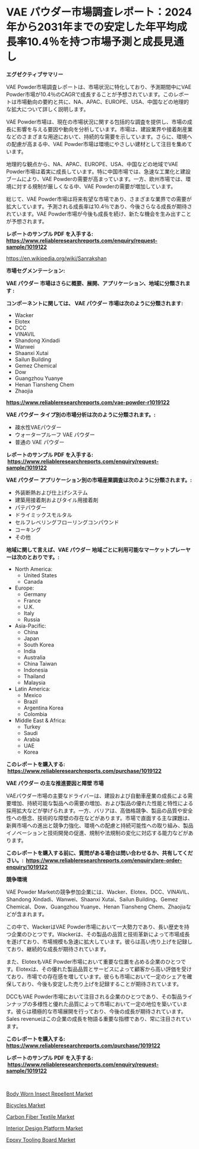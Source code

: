 <p><h1>VAE パウダー市場調査レポート：2024年から2031年までの安定した年平均成長率10.4％を持つ市場予測と成長見通し</h1></p><p><strong>エグゼクティブサマリー</strong></p>
<p><p>VAE Powder市場調査レポートは、市場状況に特化しており、予測期間中にVAE Powder市場が10.4％のCAGRで成長することが予想されています。このレポートは市場動向の要約と共に、NA、APAC、EUROPE、USA、中国などの地理的な拡大について詳しく説明します。</p><p>VAE Powder市場は、現在の市場状況に関する包括的な調査を提供し、市場の成長に影響を与える要因や動向を分析しています。市場は、建設業界や接着剤産業などのさまざまな用途において、持続的な需要を示しています。さらに、環境への配慮が高まる中、VAE Powder市場は環境にやさしい建材として注目を集めています。</p><p>地理的な観点から、NA、APAC、EUROPE、USA、中国などの地域でVAE Powder市場は着実に成長しています。特に中国市場では、急速な工業化と建設ブームにより、VAE Powderの需要が高まっています。一方、欧州市場では、環境に対する規制が厳しくなる中、VAE Powderの需要が増加しています。</p><p>総じて、VAE Powder市場は将来有望な市場であり、さまざまな業界での需要が拡大しています。予測される成長率は10.4％であり、今後さらなる成長が期待されています。VAE Powder市場が今後も成長を続け、新たな機会を生み出すことが予想されます。</p></p>
<p><strong>レポートのサンプル PDF を入手する: <a href="https://www.reliableresearchreports.com/enquiry/request-sample/1019122">https://www.reliableresearchreports.com/enquiry/request-sample/1019122</a></strong></p>
<p><a href="https://en.wikipedia.org/wiki/Sanrakshan">https://en.wikipedia.org/wiki/Sanrakshan</a></p>
<p><strong>市場セグメンテーション:</strong></p>
<p><strong> VAE パウダー 市場はさらに概要、展開、アプリケーション、地域に分類されます :</strong></p>
<p><strong>コンポーネントに関しては、 VAE パウダー 市場は次のように分類されます: &nbsp;</strong></p>
<p><ul><li>Wacker</li><li>Elotex</li><li>DCC</li><li>VINAVIL</li><li>Shandong Xindadi</li><li>Wanwei</li><li>Shaanxi Xutai</li><li>Sailun Building</li><li>Gemez Chemical</li><li>Dow</li><li>Guangzhou Yuanye</li><li>Henan Tiansheng Chem</li><li>Zhaojia</li></ul></p>
<p><strong><a href="https://www.reliableresearchreports.com/vae-powder-r1019122">https://www.reliableresearchreports.com/vae-powder-r1019122</a></strong></p>
<p><strong> VAE パウダー タイプ別の市場分析は次のように分類されます。:</strong></p>
<p><ul><li>疎水性VAEパウダー</li><li>ウォータープルーフ VAE パウダー</li><li>普通の VAE パウダー</li></ul></p>
<p><strong>レポートのサンプル PDF を入手する: &nbsp;<a href="https://www.reliableresearchreports.com/enquiry/request-sample/1019122">https://www.reliableresearchreports.com/enquiry/request-sample/1019122</a></strong></p>
<p><strong> VAE パウダー アプリケーション別の市場産業調査は次のように分類されます。:</strong></p>
<p><ul><li>外装断熱および仕上げシステム</li><li>建築用接着剤およびタイル用接着剤</li><li>パテパウダー</li><li>ドライミックスモルタル</li><li>セルフレベリングフローリングコンパウンド</li><li>コーキング</li><li>その他</li></ul></p>
<p><strong>地域に関して言えば、VAE パウダー 地域ごとに利用可能なマーケットプレーヤーは次のとおりです。:</strong></p>
<p><ul>
    <li>
        North America:
        <ul>
            <li>United States</li>
            <li>Canada</li>
        </ul>
    </li>
    <li>
        Europe:
        <ul>
            <li>Germany</li>
            <li>France</li>
            <li>U.K.</li>
            <li>Italy</li>
            <li>Russia</li>
        </ul>
    </li>
    <li>
        Asia-Pacific:
        <ul>
            <li>China</li>
            <li>Japan</li>
            <li>South Korea</li>
            <li>India</li>
            <li>Australia</li>
            <li>China Taiwan</li>
            <li>Indonesia</li>
            <li>Thailand</li>
            <li>Malaysia</li>
        </ul>
    </li>
    <li>
        Latin America:
        <ul>
            <li>Mexico</li>
            <li>Brazil</li>
            <li>Argentina Korea</li>
            <li>Colombia</li>
        </ul>
    </li>
    <li>
        Middle East & Africa:
        <ul>
            <li>Turkey</li>
            <li>Saudi</li>
            <li>Arabia</li>
            <li>UAE</li>
            <li>Korea</li>
        </ul>
    </li>
    </ul></p>
<p><strong>このレポートを購入する: &nbsp;<a href="https://www.reliableresearchreports.com/purchase/1019122">https://www.reliableresearchreports.com/purchase/1019122</a></strong></p>
<p><strong>VAE パウダー の主な推進要因と障壁 市場</strong></p>
<p><p>VAEパウダー市場の主要なドライバーは、建設および自動車産業の成長による需要増加、持続可能な製品への需要の増加、および製品の優れた性能と特性による採用拡大などが挙げられます。一方、バリアは、高価格競争、製品の品質や安全性への懸念、技術的な障壁の存在などがあります。市場で直面する主な課題は、新興市場への進出と競争力強化、環境への配慮と持続可能性への取り組み、製品イノベーションと技術開発の促進、規制や法規制の変化に対応する能力などがあります。</p></p>
<p><strong>このレポートを購入する前に、質問がある場合は問い合わせるか、共有してください。:&nbsp; <a href="https://www.reliableresearchreports.com/enquiry/pre-order-enquiry/1019122">https://www.reliableresearchreports.com/enquiry/pre-order-enquiry/1019122</a></strong></p>
<p><strong>競争環境</strong></p>
<p><p>VAE Powder Marketの競争参加企業には、Wacker、Elotex、DCC、VINAVIL、Shandong Xindadi、Wanwei、Shaanxi Xutai、Sailun Building、Gemez Chemical、Dow、Guangzhou Yuanye、Henan Tiansheng Chem、Zhaojiaなどが含まれます。</p><p>この中で、WackerはVAE Powder市場において一大勢力であり、長い歴史を持つ企業のひとつです。Wackerは、その製品の品質と技術革新によって市場成長を遂げており、市場規模も急速に拡大しています。彼らは高い売り上げを記録しており、継続的な成長が期待されています。</p><p>また、ElotexもVAE Powder市場において重要な位置を占める企業のひとつです。Elotexは、その優れた製品品質とサービスによって顧客から高い評価を受けており、市場での存在感を増しています。彼らも市場において一定のシェアを確保しており、今後も安定した売り上げを記録することが期待されています。</p><p>DCCもVAE Powder市場において注目される企業のひとつであり、その製品ラインナップの多様性と優れた品質によって市場において一定の地位を築いています。彼らは積極的な市場展開を行っており、今後の成長が期待されています。Sales revenueはこの企業の成長を物語る重要な指標であり、常に注目されています。</p></p>
<p><strong>このレポートを購入する: &nbsp; <a href="https://www.reliableresearchreports.com/purchase/1019122">https://www.reliableresearchreports.com/purchase/1019122</a></strong></p>
<p><strong>レポートのサンプル PDF を入手する: &nbsp;<a href="https://www.reliableresearchreports.com/enquiry/request-sample/1019122">https://www.reliableresearchreports.com/enquiry/request-sample/1019122</a></strong><strong></strong></p>
<p>&nbsp;</p>
<p><p><a href="https://medium.com/@colin.burgess8756/body-worn-insect-repellent-market-analysis-report-global-insights-by-region-type-oils-and-c40c98f0718b">Body Worn Insect Repellent Market</a></p><p><a href="https://medium.com/@max.sanderson5645/comprehensive-analysis-of-the-global-bicycles-market-growth-trends-market-forecasts-2024-e4f8cd8ba97d">Bicycles Market</a></p><p><a href="https://github.com/nicoletavirag/Market-Research-Report-List-4/blob/main/carbon-fiber-textile-market.md">Carbon Fiber Textile Market</a></p><p><a href="https://issuu.com/reportprime-2/docs/interior-design-platform-market-size-2030.pptx">Interior Design Platform Market</a></p><p><a href="https://github.com/mauripalmi/Market-Research-Report-List-4/blob/main/epoxy-tooling-board-market.md">Epoxy Tooling Board Market</a></p></p>